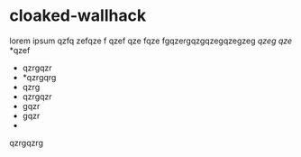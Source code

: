 cloaked-wallhack
================

lorem ipsum
qzfq
zefqze
f
qzef
qze
fqze
fgqzergqzgqzegqzegzeg
*qzeg
qze*
*qzef
* qzrgqzr
* *qzrgqrg
* qzrg
* qzrgqzr
* gqzr
* gqzr
* 

qzrgqzrg
